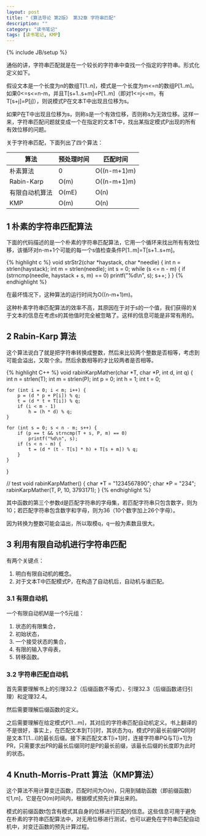 ```yaml
---
layout: post
title: "《算法导论 第2版》 第32章 字符串匹配"
description: ""
category: "读书笔记"
tags: [读书笔记, KMP]
---
```

{% include JB/setup %}

通俗的讲，字符串匹配就是在一个较长的字符串中查找一个指定的字符串。形式化定义如下。

假设文本是一个长度为n的数组T[1..n]，模式是一个长度为m<=n的数组P[1..m]。如果0<=s<=n-m，并且T[s+1..s+m]=P[1..m]（即对1<=j<=m，有T[s+j]=P[j]），则说模式P在文本T中出现且位移为s。

如果P在T中出现且位移为s，则称s是一个有效位移，否则称s为无效位移。这样一来，字符串匹配问题就变成一个在指定的文本T中，找出某指定模式P出现的所有有效位移的问题。

关于字符串匹配，下面列出了四个算法：

|算法|预处理时间|匹配时间|
|----|----------|--------|
|朴素算法|0|O((n-m+1)m)|
|Rabin-Karp|O(m)|O((n-m+1)m)|
|有限自动机算法|O(mE)|O(n)|
|KMP|O(m)|O(n)|

<!--more-->

## 1 朴素的字符串匹配算法

下面的代码描述的是一个朴素的字符串匹配算法，它用一个循环来找出所有有效位移，该循环对n-m+1个可能的每一个s值检查条件P[1..m]=T[s+1..s+m]。

{% highlight c %}
void strStr2(char *haystack, char *needle)
{
	int n = strlen(haystack);
	int m = strlen(needle);
	int s = 0;
	while (s <= n - m) {
		if (strncmp(needle, haystack + s, m) == 0)
			printf("%d\n", s);
		s++;
	}
}
{% endhighlight %}

在最坏情况下，这种算法的运行时间为O((n-m+1)m)。

这种朴素字符串匹配算法的效率不高，其原因在于对于s的一个值，我们获得的关于文本的信息在考虑s的其他值时完全被忽略了。这样的信息可能是非常有用的。

## 2 Rabin-Karp 算法

这个算法说白了就是把字符串转换成整数，然后来比较两个整数是否相等，考虑到可能会溢出，又取个余。然后余数相等的才比较两者是否相等。

{% highlight C++ %}
void rabinKarpMather(char *T, char *P, int d, int q)
{
	int n = strlen(T);
	int m = strlen(P);
	int p = 0;
	int h = 1;
	int t = 0;

	for (int i = 0; i < m; i++) {
		p = (d * p + P[i]) % q;
		t = (d * t + T[i]) % q;
		if (i < m - 1)
			h = (h * d) % q;
	}

	for (int s = 0; s < n - m; s++) {
		if (p == t && strncmp(T + s, P, m) == 0)
			printf("%d\n", s);
		if (s < n - m) {
			t = (d * (t - T[s] * h) + T[s + m]) % q;
		}
	}
}

// test
void rabinKarpMather()
{
	char *T = "1234567890";
	char *P = "234";
	rabinKarpMather(T, P, 10, 3793171);
}
{% endhighlight %}

其中函数的第三个参数d是匹配字符串的字母集，若匹配字符串只包含数字，则为10；若匹配字符串包含数字和字母，则为36（10个数字加上26个字母）。

因为转换为整数可能会溢出，所以取模q，q一般为素数且很大。

## 3 利用有限自动机进行字符串匹配

有两个关键点：

1. 明白有限自动机的概念。
2. 对于文本T中匹配模式P，在构造了自动机后，自动机与谁匹配。

### 3.1 有限自动机

一个有限自动机M是一个5元组：

1. 状态的有限集合，
2. 初始状态，
3. 一个接受状态的集合，
4. 有限的输入字母表，
5. 转移函数。

### 3.2 字符串匹配自动机

首先需要理解书上的引理32.2（后缀函数不等式）、引理32.3（后缀函数递归引理）和定理32.4。

然后需要理解后缀函数的定义。

之后需要理解在给定模式P[1...m]，其对应的字符串匹配自动机定义。书上翻译的不是很好，事实上，在匹配文本到T[i]时，其状态为q，模式P的最长前缀PQ同时是文本T[1...i]的最长后缀。接下来匹配文本T[i+1]时，连接字符串PQ与T[i+1]为PR，只需要求出PR的最长后缀同时是P的最长前缀，该最长后缀的长度即为此时的状态。

## 4 Knuth-Morris-Pratt 算法（KMP算法）

这个算法不用计算变迁函数，匹配时间为O(n)，只用到辅助函数（即前缀函数）t[1,m]，它是在O(m)时间内，根据模式预先计算出来的。

模式的前缀函数t包含有模式其自身的位移进行匹配的信息。这些信息可用于避免在朴素的字符串匹配算法中，对无用位移进行测试，也可以避免在字符串匹配自动机中，对变迁函数的预先计算过程。
